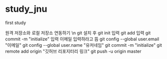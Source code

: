 # study_jnu
first study


원격 저장소와 로컬 저장소 연동하기 \n
git 설치 후 git init 입력
git add 입력
git commit -m "initialize" 입력
이메일 입력하라고 뜸
git config --global user.email "이메일"
git config --global user.name "유저네임"
git commit -m "initialize"
git remote add origin "깃허브 리포지터리 링크"
git push -u origin master
